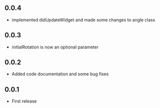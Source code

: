 ## 0.0.4
- implemented didUpdateWidget and made some changes to angle class

## 0.0.3
- initialRotation is now an optional parameter

## 0.0.2
- Added code documentation and some bug fixes

## 0.0.1
- First release
